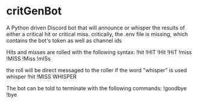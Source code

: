 # critGenBot
A Python driven Discord bot that will announce or whisper the results of either a critical hit or critical miss.
critically, the .env file is missing, which contains the bot's token as well as channel ids

Hits and misses are rolled with the following syntax:
!hit
!HIT
!Hit
!HiT
!miss
!MISS
!Miss
!mISs

the roll will be direct messaged to the roller if the word "whisper" is used
whisper !hit
!MISS WHISPER

The bot can be told to terminate with the following commands:
!goodbye
!bye
